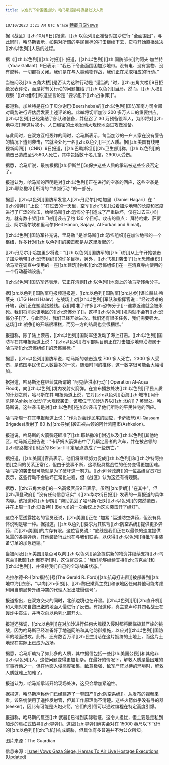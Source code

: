 ```yaml
---
title: 以色列下令围困加沙，哈马斯威胁将直播处决人质
---
```

`10/10/2023 3:21 AM UTC Grace` [轉載自GNews](https://gnews.org/articles/1811460)

据《战区》[[zh:10月9日]]报道，[[zh:以色列]]正准备对加沙进行 "全面围困"，与此同时，哈马斯表示，如果对所谓的平民目标的打击继续下去，它将开始直播处决[[zh:以色列]]人质的过程。

据《[[zh:以色列]][[zh:时报]]》报道，[[zh:以色列]][[zh:国防部长]]约阿夫·加兰特（Yoav Gallant）9日表示："我已下令全面围困加沙地带。没有电、没有食物、没有燃料，一切都将关闭。我们是在与人类动物作战，我们正在采取相应的行动。”

当被问及[[zh:五角大楼]]是否认为这种行动是 "适当的 "时，[[zh:五角大楼]]9日拒绝发表评论，而是将有关行动的问题推给了[[zh:以色列]]当局。然而，[[zh:人权]]观察 "[[zh:组织]]称这些言论是 "要求犯下[[zh:战争罪]]"。

报道称，加兰特是在位于贝尔谢巴(Beersheba)的[[zh:以色列]]国防军南方司令部对局势进行评估后发表上述评论的。此举将切断加沙 200 多万人口的重要供应。[[zh:以色列]]已经集结了部队和装备，并征召了 30 万预备役军人，为即将对[[zh:地中海]]畔这片狭小、人口稠密的土地发动大规模地面进攻做准备。

与此同时，在双方互相轰炸的同时，哈马斯表示，每当加沙的一户人家在没有警告的情况下遭到袭击，它就会处死一名[[zh:以色列]]平民人质。据[[zh:美国有线电视新闻网]]（CNN）9日报道，[[zh:巴勒斯坦]][[zh:卫生部]]称，[[zh:以色列]]的袭击已造成至少560人死亡，其中包括数十名儿童，2900人受伤。

据悉，哈马斯说，最初根据[[zh:伊斯兰]]法保护这些人质的承诺被这些空袭否定了。

报道认为，哈马斯的声明是对[[zh:以色列]]正在进行的空袭的回应，这些空袭是[[zh:耶路撒冷]]所谓的 "铁剑行动 "的一部分。

据悉，[[zh:以色列]]国防军发言人[[zh:丹尼尔]]·哈加里（Daniel Hagari）在 "[[zh:推特]] "上说："在过去的一天里，空军[[zh:飞机]]沿着加沙地带的长度和宽度进行了广泛的攻击，给哈马斯[[zh:恐怖分子]]造成了严重破坏，仅在过去三小时内，就有数十架[[zh:飞机]]袭击了约 130 个目标。攻击的重点： 拜特哈嫩、萨贾亚、阿尔富尔坎和里马尔(Beit Hanon, Sajaya, Al Furkan and Rimal)。

[[zh:以色列]]国防军补充说，里马勒 "是哈马斯[[zh:恐怖组织]]在加沙地带的一个枢纽，许多针对[[zh:以色列]]的袭击都是从这里发起的”。

[[zh:丹尼尔]]·哈加里少将说："[[zh:以色列]]国防军的[[zh:飞机]]从上午开始袭击了加沙地带[[zh:恐怖组织]]的许多目标，另外，[[zh:飞机]]袭击了[[zh:恐怖组织]]哈马斯在调查中使用的一座[[zh:建筑]]物和[[zh:恐怖组织]]在一座清真寺内使用的一个行动基础设施。”

[[zh:以色列]]国防军还表示，它正在清剿[[zh:以色列]]地面上的哈马斯残余分子。

据[[zh:以色列]]国防军电报频道报道，[[zh:以色列]]国防军[[zh:总参]]谋长赫兹·哈莱夫（LTG Herzi Halev）在战场上对[[zh:以色列]]军队和指挥官说："经过艰难的开端，我们正在塑造接触线。我们瞄准了许多[[zh:恐怖分子]]\--谁靠近谁就会被杀死。我们将消灭该地区的[[zh:恐怖分子]]，这样[[zh:以色列]]境内就不会有[[zh:恐怖分子]]了，与此同时，我们已经开始进攻。我们还有很多任务，我们需要强大。这场[[zh:战争]]的开端很糟糕，而另一方的结局也会很糟糕。”

报道称，除了陆上袭击，[[zh:以色列]]国防军还发动了海上打击。[[zh:以色列]]国防军在其电报频道上说："[[zh:以色列]]海军部队目前正在打击加沙地带沿海属于哈马斯[[zh:恐怖组织]]的恐怖目标。”

据悉，[[zh:以色列]]国防军说，哈马斯的袭击造成 700 多人死亡，2300 多人受伤，是该国平民伤亡人数最多的一次。随着时间的推移，这一数字很可能会大幅增加。

据报道，哈马斯还在继续其所谓的 "阿克萨洪水行动"( Operation Al-Aqsa Flood)，向[[zh:以色列]]境内发射火箭弹。在宣布播放处决[[zh:以色列]]平民人质的计划之前，哈马斯在其 电报频道上说，它对[[zh:以色列]]沿海[[zh:城市]]阿什凯隆(Ashkelo)发动了大规模袭击，该城位于加沙边界以[[zh:北约]] 7 英里处。哈马斯说，这些袭击是对[[zh:以色列]]在加沙袭击了他们所称的平民住宅的回应。

哈马斯周一在其电报频道上说："作为对轰炸民宅的回应，卡萨姆旅(Al-Qassam Brigades)发射了 80 枚[[zh:导弹]]袭击被占领的阿什凯隆市(Ashkelon)。

报道说，哈马斯的火箭弹还瞄准了[[zh:耶路撒冷]]附近以及[[zh:以色列]]其他地区，哈马斯还报告说："卡萨姆火箭弹击中了几辆定居者的汽车，并在被占领的[[zh:耶路撒冷]]附近的 Beitar Illit 定居点造成了一些伤亡。”

据报道，[[zh:美国]]官员表示，他们将继续努力促成[[zh:以色列]]和[[zh:沙特阿拉伯]]之间的关系正常化，但由于战事不断，这项极具挑战性的任务变得更加困难。哈马斯的袭击很可能就是为了破坏这一努力。[[zh:拜登政府]]的一位高级官员7日表示，这些行动不会破坏正常化进程，但《战区》认为这还有待观察。

据悉，[[zh:五角大楼]]的一名高级官员9日表示，虽然[[zh:伊朗]] "在其中"，但[[zh:拜登政府]] "没有任何信息证实"《[[zh:华尔街日报]]》发表的一篇报道的具体内容。该报道称[[zh:伊朗]] "帮助策划了哈马斯7日对[[zh:以色列]]的突然袭击，并在上周一[[zh:贝鲁特]] (Beirut)的一次会议上为这次袭击开了绿灯"。

这位不愿透露姓名的官员还说，[[zh:美国]]正在 "加紧 "运送防空弹药，但没有具体说明是哪一种。据报道，[[zh:以色列]]要求为其铁穹[[zh:防空系统]]提供更多弹药，而[[zh:美国]]的库存有限。这位官员说：“底线是我们正在以最快的速度提供急需的各类弹药，其他装备行业也在与我们联系，以获得[[zh:以色列]]待批军事装备订单的加急运输。”

当被问及[[zh:美国]]是否可以向[[zh:以色列]]紧急提供新的物资并继续支持[[zh:乌克兰]]抵御[[zh:俄罗斯]]时，这位官员说："我们能够继续支持[[zh:乌克兰]]和[[zh:以色列]]，并保持我们自己的全球战备状态。”

杰拉尔德\-R-[[zh:福特]]号(The Gerald R. Ford)[[zh:航母打击群]]被部署到[[zh:地中海]]东部，"以向[[zh:伊朗]]、[[zh:黎巴嫩真主党]]和该地区任何其他可能考虑利用当前局势升级冲突的代理人发出威慑信号"。

报道指出，在双方交火的同时，北部边境也在升温。[[zh:以色列]]用[[zh:直升机]]和大炮对来自[黎巴嫩](https://gnews.org/m/1810760)的地面入侵进行了反击。有报道称，真主党声称其四名战士在轰炸中丧生，并再次向以色列北部开火。

报道还强调，[[zh:以色列]]在对加沙进行任何大规模入侵时都将面临极其严峻的挑战，因为哈马斯已经准备好了地道网络和其他防御措施，以应对[[zh:以色列]]国防军的地面进攻。此外，还有数百万平[[zh:民生]]活在这片拥挤的土地上，而这片土地现在实际上已成为战场。

据悉，哈马斯劫持了如此多的人质，其中据信包括一些[[zh:美国公民]]和其他非[[zh:以色列]]人，这使问题变得更加复杂。在最好的情况下，解救人质是最困难的军事行动之一，但在地面入侵高度密集、敌意极强、敌军严阵以待的环境时，解救人质就难上加难了。

报道认为，哈马斯承诺开始现场处决，这只会增加紧迫性。

据报道，哈马斯声称他们已经建造了一套国产[[zh:防空系统]]。从发布的视频来看，该系统使用了遥控发射管，但其工作原理尚不清楚。这些火箭似乎没有寻的器(seeker)，因此有可能是火炮火箭，它们的引信可以通过编程在特定高度引爆。

报道称，哈马斯的反空[[zh:武器]]已得到实际验证，这令人担忧，但主要是走私到加沙的肩扛式热寻[[zh:导弹]]。这些[[zh:导弹]]确实会对在 15000 英尺以下飞行的[[zh:以色列]][[zh:飞机]]构成威胁，但具体有多普遍并不为公众所知。

图片来源：The Guardian

信息来源：[Israel Vows Gaza Siege, Hamas To Air Live Hostage Executions (Updated)](https://www.thedrive.com/the-war-zone/israel-vows-gaza-siege-hamas-to-air-live-hostage-executions)

